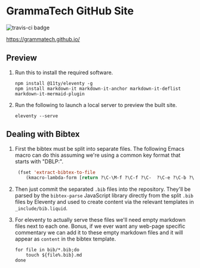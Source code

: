 GrammaTech GitHub Site
======================

![travis-ci badge](https://travis-ci.com/grammatech/grammatech.github.io.svg?branch=main)

https://grammatech.github.io/

## Preview

1. Run this to install the required software.

    ```shell
    npm install @11ty/eleventy -g
    npm install markdown-it markdown-it-anchor markdown-it-deflist markdown-it-mermaid-plugin
    ```

2. Run the following to launch a local server to preview the built site.

    ```shell
    eleventy --serve
    ```

## Dealing with Bibtex

1. First the bibtex must be split into separate files.  The following
   Emacs macro can do this assuming we're using a common key format
   that starts with "DBLP:".

   ```lisp
    (fset 'extract-bibtex-to-file
       (kmacro-lambda-form [return ?\C-\M-f ?\C-f ?\C-  ?\C-e ?\C-b ?\M-w ?\C-a ?\C-p ?\C-y ?\C-a ?\M-d ?\C-d ?\C-  ?\C-e ?\M-% ?/ return ?- return ?! ?\C-e ?. ?b ?i ?b ?\C-a ?\C-  ?\C-e ?\M-w ?\C-  ?\C-a ?\C-w ?\C-d ?\C-  ?\C-\M-f ?\C-\M-f ?\C-w ?\C-x ?\C-f ?\C-y ?\M-y return ?\C-y ?\C-a ?\C-k ?\C-y ?\M-y ?\C-x ?\C-s ?\C-x ?k return ?\M-f ?\M-b] 0 "%d"))
   ```

2. Then just commit the separated `.bib` files into the repository.
   They'll be parsed by the `bibtex-parse` JavaScript library directly
   from the split `.bib` files by Eleventy and used to create content
   via the relevant templates in `_include/bib.liquid`.

3. For eleventy to actually serve these files we'll need empty
   markdown files next to each one.  Bonus, if we ever want any
   web-page specific commentary we can add it to these empty markdown
   files and it will appear as `content` in the bibtex template.
   
   ```shell
   for file in bib/*.bib;do
       touch ${file%.bib}.md
   done
   ```
